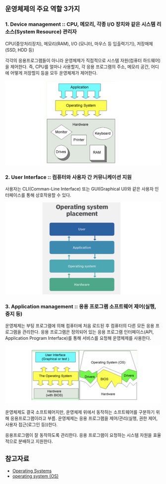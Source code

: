 ## 운영체제의 주요 역할 3가지

### 1. Device management :: CPU, 메모리, 각종 I/O 장치와 같은 시스템 리소스(System Resource) 관리자

CPU(중앙처리장치), 메모리(RAM), I/O (모니터, 마우스 등 입출력기기), 저장매체(SSD, HDD 등)

각각의 응용프로그램들이 아니라 운영체제가 직접적으로 시스템 자원(컴퓨터 하드웨어)을 제어한다. 즉, CPU를 얼마나 사용할지, 각 응용 프로그램의 주소, 메모리 공간, 어디에 어떻게 저장할지 등을 모두 운영체제가 제어한다.

![Alt text](image.png)

### 2. User Interface :: 컴퓨터와 사용자 간 커뮤니케이션 지원

사용자는 CLI(Comman-Line Interface) 또는 GUI(Graphical UI)와 같은 사용자 인터페이스를 통해 상호작용할 수 있다.

![Alt text](image-1.png)

### 3. Application management :: 응용 프로그램 소프트웨어 제어(실행, 중지 등)

운영체제는 부팅 프로그램에 의해 컴퓨터에 처음 로드된 후 컴퓨터의 다른 모든 응용 프로그램을 관리한다. 응용 프로그램은 정의되어 있는 응용 프로그램 인터페이스(API, Application Program Interface)를 통해 서비스를 요청해 운영체제를 사용한다.

![Alt text](image-2.png)

운영체제도 결국 소프트웨어지만, 운영체제 위에서 동작하는 소프트웨어를 구분하기 위해 응용프로그램이라고 부름. 운영체제는 응용 프로그램을 제어/관리(실행, 권한 제어, 사용자 접근(로그인 등))한다.

응용프로그램이 잘 동작하도록 관리한다. 응용 프로그램이 요청하는 시스템 자원을 효율적으로 분배하고 지원한다.

## 참고자료

- [Operating Systems](https://homepage.cs.uri.edu/faculty/wolfe/book/Readings/Reading07.htm)
- [operating system (OS)](https://www.techtarget.com/whatis/definition/operating-system-OS)
